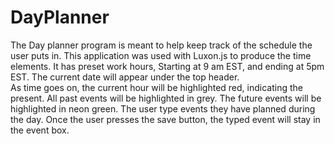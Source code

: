 # DayPlanner

The Day planner program is meant to help keep track of the schedule the user puts in. This application was used with Luxon.js to produce the time elements.  It has preset work hours, Starting at 9 am EST, and ending at 5pm EST. The current date will appear under the top header.  
As time goes on, the current hour will be highlighted red, indicating the present. All past events will be highlighted in grey. The future events will be highlighted in neon green. 
The user type events they have planned during the day. Once the user presses the save button, the typed event will stay in the event box. 